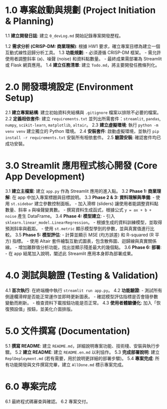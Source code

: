 # 1.0 專案啟動與規劃 (Project Initiation & Planning)

1.1 **建立開發日誌**: 建立 `0_devLog.md` 開始記錄專案開發歷程。

1.2 **需求分析 (CRISP-DM: 商業理解)**: 根據 HW1 要求，確立專案目標為建立一個互動式線性迴歸分析工具。
1.3 **功能規劃**: - 必須遵循 CRISP-DM 框架。 - 需允許使用者調整斜率 (a)、噪聲 (noise) 和資料點數量。 - 最終成果需部署為 Streamlit 或 Flask 網頁應用。
1.4 **建立任務清單**: 建立 `Todo.md`，將主要開發任務條列化。

# 2.0 開發環境設定 (Environment Setup)

2.1 **建立專案結構**: 建立初始資料夾結構與 `.gitignore` 檔案以排除不必要的檔案。
2.2 **定義相依套件**: 建立 `requirements.txt` 並列出所需套件：`streamlit`, `pandas`, `numpy`, `scikit-learn`, `matplotlib`, `altair`。
2.3 **建立虛擬環境**: 執行 `python -m venv venv` 建立獨立的 Python 環境。
2.4 **安裝套件**: 啟動虛擬環境，並執行 `pip install -r requirements.txt` 安裝所有相依套件。
2.5 **驗證安裝**: 確認套件均已成功安裝。

# 3.0 Streamlit 應用程式核心開發 (Core App Development)

3.1 **建立主檔案**: 建立 `app.py` 作為 Streamlit 應用的進入點。
3.2 **Phase 1: 商業理解**: 在 app 中加入專案標題與目標說明。
3.3 **Phase 2 & 3: 資料理解與準備**: - 使用 `st.sidebar` 建立參數控制面板。 - 加入滑桿 (sliders) 讓使用者能調整資料點數量、斜率 `a` 與噪聲變異數。 - 撰寫資料生成函式，根據公式 `y = ax + b + noise` 產生 DataFrame。
3.4 **Phase 4: 模型建立**: - 引入 `sklearn.linear_model.LinearRegression`。 - 根據生成的資料訓練模型，並取得預測斜率與截距。 - 使用 `st.metric` 顯示模型學到的參數，並與真實值進行比較。
3.5 **Phase 5: 模型評估**: - 計算並顯示 MSE (均方誤差) 和 R-squared (R 平方) 指標。 - 使用 Altair 套件繪製互動式圖表，包含散佈圖、迴歸線與真實關係線。 - 增加離群值分析功能，找出並顯示殘差最大的幾個點。
3.6 **Phase 6: 部署**: - 在 app 結尾加入說明，闡述此 Streamlit 應用本身即為部署成果。

# 4.0 測試與驗證 (Testing & Validation)

4.1 **首次執行**: 在終端機中執行 `streamlit run app.py`。
4.2 **功能驗證**: - 測試所有側邊欄滑桿是否能正常運作並即時更新圖表。 - 確認模型評估指標是否會隨參數變動而刷新。 - 檢查資料下載按鈕功能是否正常。
4.3 **使用者體驗優化**: 加入「恢復預設值」按鈕，並美化介面排版。

# 5.0 文件撰寫 (Documentation)

5.1 **撰寫 README**: 建立 `README.md`，詳細說明專案功能、技術棧、安裝與執行步驟。
5.2 **建立 README**: 建立 `README.en.md` 以利協作。
5.3 **完成部署說明**: 建立 `ReplDeployment.md` (若有需要，用於說明更詳細的部署步驟)。
5.4 **專案完成**: 所有功能開發與文件撰寫完畢，建立 `AllDone.md` 標示專案完成。

# 6.0 專案完成

6.1 最終程式碼審查與確認。
6.2 專案交付。
